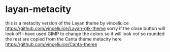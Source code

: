 # layan-metacity
this is a metacity version of the Layan theme by vinceliuice https://github.com/vinceliuice/Layan-gtk-theme
sorry if the close button will look off i have used GIMP to change the colors so it will look not so rounded 
the rest are copied from the Canta theme metacity here https://github.com/vinceliuice/Canta-theme

